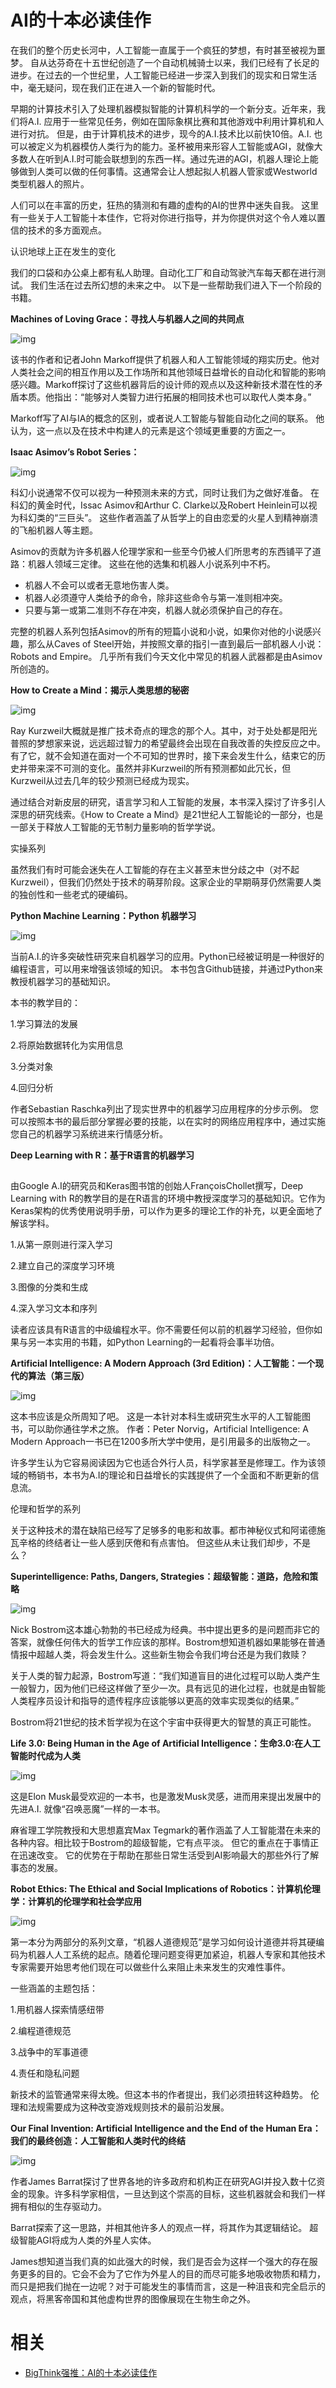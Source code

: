 
# AI的十本必读佳作



在我们的整个历史长河中，人工智能一直属于一个疯狂的梦想，有时甚至被视为噩梦。 自从达芬奇在十五世纪创造了一个自动机械骑士以来，我们已经有了长足的进步。在过去的一个世纪里，人工智能已经进一步深入到我们的现实和日常生活中，毫无疑问，现在我们正在进入一个新的智能时代。



早期的计算技术引入了处理机器模拟智能的计算机科学的一个新分支。近年来，我们将A.I. 应用于一些常见任务，例如在国际象棋比赛和其他游戏中利用计算机和人进行对抗。 但是，由于计算机技术的进步，现今的A.I.技术比以前快10倍。A.I. 也可以被定义为机器模仿人类行为的能力。圣杯被用来形容人工智能或AGI，就像大多数人在听到A.I.时可能会联想到的东西一样。通过先进的AGI，机器人理论上能够做到人类可以做的任何事情。这通常会让人想起拟人机器人管家或Westworld类型机器人的照片。



人们可以在丰富的历史，狂热的猜测和有趣的虚构的AI的世界中迷失自我。 这里有一些关于人工智能十本佳作，它将对你进行指导，并为你提供对这个令人难以置信的技术的多方面观点。



认识地球上正在发生的变化



我们的口袋和办公桌上都有私人助理。自动化工厂和自动驾驶汽车每天都在进行测试。 我们生活在过去所幻想的未来之中。 以下是一些帮助我们进入下一个阶段的书籍。



**Machines of Loving Grace：寻找人与机器人之间的共同点**







![img](https://mmbiz.qpic.cn/mmbiz_jpg/UicQ7HgWiaUb1OQPIEnbpfmheOFiblL7YdbrjtayzmRgFYJWBBZbjwEzInrq51gqMSq83Hv7ia2JNvicpGvsHib4WIsQ/640?wx_fmt=jpeg&tp=webp&wxfrom=5&wx_lazy=1&wx_co=1)



该书的作者和记者John Markoff提供了机器人和人工智能领域的翔实历史。他对人类社会之间的相互作用以及工作场所和其他领域日益增长的自动化和智能的影响感兴趣。Markoff探讨了这些机器背后的设计师的观点以及这种新技术潜在性的矛盾本质。他指出：“能够对人类智力进行拓展的相同技术也可以取代人类本身。”



Markoff写了AI与IA的概念的区别，或者说人工智能与智能自动化之间的联系。 他认为，这一点以及在技术中构建人的元素是这个领域更重要的方面之一。



**Isaac Asimov’s Robot Series：**





![img](https://mmbiz.qpic.cn/mmbiz_jpg/UicQ7HgWiaUb1OQPIEnbpfmheOFiblL7YdbU9U6ARPZ9WGgg7HJiabzcPhvD72ltyKzjjjIhyhQebV6jGiaXE926Beg/640?wx_fmt=jpeg&tp=webp&wxfrom=5&wx_lazy=1&wx_co=1)



科幻小说通常不仅可以视为一种预测未来的方式，同时让我们为之做好准备。 在科幻的黄金时代，Issac Asimov和Arthur C. Clarke以及Robert Heinlein可以视为科幻类的“三巨头”。 这些作者涵盖了从哲学上的自由恋爱的火星人到精神崩溃的飞船机器人等主题。



Asimov的贡献为许多机器人伦理学家和一些至今仍被人们所思考的东西铺平了道路：机器人领域三定律。 这些在他的选集和机器人小说系列中不朽。



- 机器人不会可以或者无意地伤害人类。
- 机器人必须遵守人类给予的命令，除非这些命令与第一准则相冲突。
- 只要与第一或第二准则不存在冲突，机器人就必须保护自己的存在。



完整的机器人系列包括Asimov的所有的短篇小说和小说，如果你对他的小说感兴趣，那么从Caves of Steel开始，并按照文章的指引一直到最后一部机器人小说：Robots and Empire。 几乎所有我们今天文化中常见的机器人武器都是由Asimov所创造的。



**How to Create a Mind：揭示人类思想的秘密**



![img](https://mmbiz.qpic.cn/mmbiz_jpg/UicQ7HgWiaUb1OQPIEnbpfmheOFiblL7YdbNNeQhmLKU0EjrqzfwOLp8wyHC3qRZTA7nOGXDBMeicm82HibjSxkpyfw/640?wx_fmt=jpeg&tp=webp&wxfrom=5&wx_lazy=1&wx_co=1)



Ray Kurzweil大概就是推广技术奇点的理念的那个人。其中，对于处处都是阳光普照的梦想家来说，远远超过智力的希望最终会出现在自我改善的失控反应之中。 有了它，就不会知道在面对一个不可知的世界时，接下来会发生什么，结束它的历史并带来深不可测的变化。虽然并非Kurzweil的所有预测都如此冗长，但Kurzweil从过去几年的较少预测已经成为现实。



通过结合对新皮层的研究，语言学习和人工智能的发展，本书深入探讨了许多引人深思的研究线索。《How to Create a Mind》是21世纪人工智能论的一部分，也是一部关于释放人工智能的无节制力量影响的哲学学说。



实操系列



虽然我们有时可能会迷失在人工智能的存在主义甚至末世分歧之中（对不起Kurzweil），但我们仍然处于技术的萌芽阶段。这家企业的早期萌芽仍然需要人类的独创性和一些老式的硬编码。



**Python Machine Learning：Python 机器学习**





![img](https://mmbiz.qpic.cn/mmbiz_jpg/UicQ7HgWiaUb1OQPIEnbpfmheOFiblL7YdbiaqfVdejcwAl0m4syD8wYTickdYjhjw5wcIG3iabH5oqnialA3Y8bcxpVA/640?wx_fmt=jpeg&tp=webp&wxfrom=5&wx_lazy=1&wx_co=1)



当前A.I.的许多突破性研究来自机器学习的应用。Python已经被证明是一种很好的编程语言，可以用来增强该领域的知识。 本书包含Github链接，并通过Python来教授机器学习的基础知识。



本书的教学目的：



1.学习算法的发展

2.将原始数据转化为实用信息

3.分类对象

4.回归分析



作者Sebastian Raschka列出了现实世界中的机器学习应用程序的分步示例。 您可以按照本书的最后部分掌握必要的技能，以在实时的网络应用程序中，通过实施您自己的机器学习系统进来行情感分析。



**Deep Learning with R：基于R语言的机器学习**





![img](data:image/gif;base64,iVBORw0KGgoAAAANSUhEUgAAAAEAAAABCAYAAAAfFcSJAAAADUlEQVQImWNgYGBgAAAABQABh6FO1AAAAABJRU5ErkJggg==)



由Google A.I的研究员和Keras图书馆的创始人FrançoisChollet撰写，Deep Learning with R的教学目的是在R语言的环境中教授深度学习的基础知识。它作为Keras架构的优秀使用说明手册，可以作为更多的理论工作的补充，以更全面地了解该学科。



1.从第一原则进行深入学习

2.建立自己的深度学习环境

3.图像的分类和生成

4.深入学习文本和序列



读者应该具有R语言的中级编程水平。你不需要任何以前的机器学习经验，但你如果与另一本实用的书籍，如Python Learning的一起看将会事半功倍。



**Artificial Intelligence: A Modern Approach (3rd Edition)：人工智能：一个现代的算法（第三版）**





![img](https://mmbiz.qpic.cn/mmbiz_jpg/UicQ7HgWiaUb1OQPIEnbpfmheOFiblL7YdbhTKC9sqph4KPGUTjFFoAUHPjSFGpkEzuVQpgrLU4CyBrDf2X0M9XaA/640?wx_fmt=jpeg&tp=webp&wxfrom=5&wx_lazy=1&wx_co=1)



这本书应该是众所周知了吧。 这是一本针对本科生或研究生水平的人工智能图书，可以助你通往学术之旅。 作者：Peter Norvig，Artificial Intelligence: A Modern Approach一书已在1200多所大学中使用，是引用最多的出版物之一。

许多学生认为它容易阅读因为它也适合外行人员，科学家甚至是修理工。作为该领域的畅销书，本书为A.I的理论和日益增长的实践提供了一个全面和不断更新的信息流。



伦理和哲学的系列



关于这种技术的潜在缺陷已经写了足够多的电影和故事。都市神秘仪式和阿诺德施瓦辛格的终结者让一些人感到厌倦和有点害怕。 但这些从未让我们却步，不是么？



**Superintelligence: Paths, Dangers, Strategies：超级智能：道路，危险和策略**





![img](https://mmbiz.qpic.cn/mmbiz_jpg/UicQ7HgWiaUb1OQPIEnbpfmheOFiblL7Ydbmp1eewwFfMD3fvEnSATlmib5hXtD5s5iaicYq3qMwetFyVEHE5NS64lrg/640?wx_fmt=jpeg&tp=webp&wxfrom=5&wx_lazy=1&wx_co=1)



Nick Bostrom这本雄心勃勃的书已经成为经典。书中提出更多的是问题而非它的答案，就像任何伟大的哲学工作应该的那样。Bostrom想知道机器如果能够在普通情报中超越人类，将会发生什么。这些新生物会令我们垮台还是为我们救赎？



关于人类的智力起源，Bostrom写道：“我们知道盲目的进化过程可以助人类产生一般智力，因为他们已经这样做了至少一次。具有远见的进化过程，也就是由智能人类程序员设计和指导的遗传程序应该能够以更高的效率实现类似的结果。”



Bostrom将21世纪的技术哲学视为在这个宇宙中获得更大的智慧的真正可能性。



**Life 3.0: Being Human in the Age of Artificial Intelligence：生命3.0:在人工智能时代成为人类**





![img](https://mmbiz.qpic.cn/mmbiz_jpg/UicQ7HgWiaUb1OQPIEnbpfmheOFiblL7YdbSVqKHB9ONhcDCDM5Rrp9fIs1PibvJ7ySR8BMkIc1MxTNHPBOjic7eU5A/640?wx_fmt=jpeg&tp=webp&wxfrom=5&wx_lazy=1&wx_co=1)



这是Elon Musk最受欢迎的一本书，也是激发Musk灵感，进而用来提出发展中的先进A.I. 就像“召唤恶魔”一样的一本书。



麻省理工学院教授和大思想嘉宾Max Tegmark的著作涵盖了人工智能潜在未来的各种内容。相比较于Bostrom的超级智能，它有点平淡。 但它的重点在于事情正在迅速改变。 它的优势在于帮助在那些日常生活受到AI影响最大的那些外行了解事态的发展。



**Robot Ethics: The Ethical and Social Implications of Robotics：计算机伦理学：计算机的伦理学和社会学应用**





![img](https://mmbiz.qpic.cn/mmbiz_jpg/UicQ7HgWiaUb1OQPIEnbpfmheOFiblL7YdbMruuuO0ib9Q3ib1qs8CaYg0UtKuC8BchAUicVG95NIbuWjzFMpSNNpXNQ/640?wx_fmt=jpeg&tp=webp&wxfrom=5&wx_lazy=1&wx_co=1)



第一本分为两部分的系列文章，“机器人道德规范”是学习如何设计道德并将其硬编码为机器人人工系统的起点。随着伦理问题变得更加紧迫，机器人专家和其他技术专家需要开始思考他们现在可以做些什么来阻止未来发生的灾难性事件。



一些涵盖的主题包括：



1.用机器人探索情感纽带

2.编程道德规范

3.战争中的军事道德

4.责任和隐私问题



新技术的监管通常来得太晚。但这本书的作者提出，我们必须扭转这种趋势。 伦理和法规需要成为这种改变游戏规则技术的最前沿发展。



**Our Final Invention: Artificial Intelligence and the End of the Human Era：我们的最终创造：人工智能和人类时代的终结**



![img](https://mmbiz.qpic.cn/mmbiz_jpg/UicQ7HgWiaUb1OQPIEnbpfmheOFiblL7Ydbqdf79jMBicn0SLbFNickITYjKvH2sicuJ2POJoeRZgTkbumwV7o977CBA/640?wx_fmt=jpeg&tp=webp&wxfrom=5&wx_lazy=1&wx_co=1)



作者James Barrat探讨了世界各地的许多政府和机构正在研究AGI并投入数十亿资金的现象。许多科学家相信，一旦达到这个崇高的目标，这些机器就会和我们一样拥有相似的生存驱动力。



Barrat探索了这一思路，并相其他许多人的观点一样，将其作为其逻辑结论。 超级智能AGI将成为人类的外星人实体。



James想知道当我们真的如此强大的时候，我们是否会为这样一个强大的存在服务更多的目的。它会不会为了它作为外星人的目的而尽可能多地吸收物质和精力，而只是把我们抛在一边呢？对于可能发生的事情而言，这是一种沮丧和完全启示的观点，将黑客帝国和其他虚构世界的图像展现在生物生命之外。


# 相关

- [BigThink强推：AI的十本必读佳作](https://mp.weixin.qq.com/s?__biz=MzI3MTA0MTk1MA==&mid=2652018730&idx=5&sn=8576abc0f5abd7a86a4efe833bb24a06&chksm=f121ecdbc65665cd180cda562619c5b80d3ccc7f7ccdf7f10d71f529be46e09c2eddeb4d6b17&mpshare=1&scene=1&srcid=051574nLuijom3mWOucH78AE#rd)
